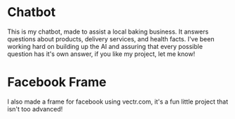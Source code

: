 # Chatbot
This is my chatbot, made to assist a local baking business.
It answers questions about products, delivery services, and health facts.
I've been working hard on building up the AI and assuring that every possible question has it's own answer, if you like my project, let me know!
# Facebook Frame
I also made a frame for facebook using vectr.com, it's a fun little project that isn't too advanced!
